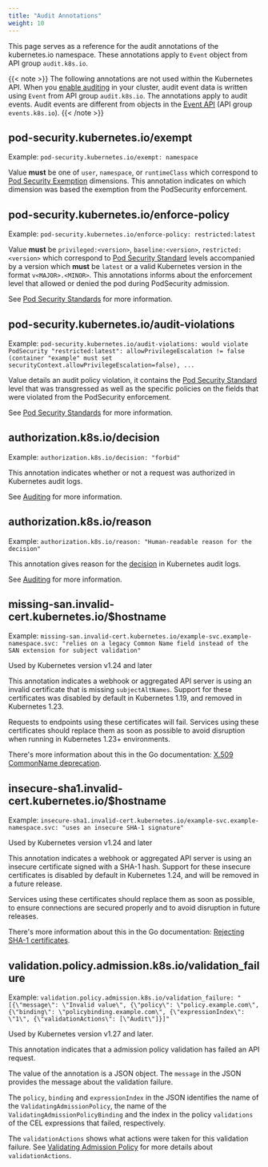 ```yaml
---
title: "Audit Annotations"
weight: 10
---
```


<!-- overview -->

This page serves as a reference for the audit annotations of the kubernetes.io
namespace. These annotations apply to `Event` object from API group
`audit.k8s.io`.

{{< note >}}
The following annotations are not used within the Kubernetes API. When you
[enable auditing](/docs/tasks/debug/debug-cluster/audit/) in your cluster,
audit event data is written using `Event` from API group `audit.k8s.io`.
The annotations apply to audit events. Audit events are different from objects in the
[Event API](/docs/reference/kubernetes-api/cluster-resources/event-v1/) (API group
`events.k8s.io`).
{{< /note >}}

<!-- body -->

## pod-security.kubernetes.io/exempt

Example: `pod-security.kubernetes.io/exempt: namespace`

Value **must** be one of `user`, `namespace`, or `runtimeClass` which correspond to
[Pod Security Exemption](/docs/concepts/security/pod-security-admission/#exemptions)
dimensions. This annotation indicates on which dimension was based the exemption
from the PodSecurity enforcement.


## pod-security.kubernetes.io/enforce-policy

Example: `pod-security.kubernetes.io/enforce-policy: restricted:latest`

Value **must** be `privileged:<version>`, `baseline:<version>`,
`restricted:<version>` which correspond to [Pod Security
Standard](/docs/concepts/security/pod-security-standards) levels accompanied by
a version which **must** be `latest` or a valid Kubernetes version in the format
`v<MAJOR>.<MINOR>`. This annotations informs about the enforcement level that
allowed or denied the pod during PodSecurity admission.

See [Pod Security Standards](/docs/concepts/security/pod-security-standards/)
for more information.

## pod-security.kubernetes.io/audit-violations

Example:  `pod-security.kubernetes.io/audit-violations: would violate
PodSecurity "restricted:latest": allowPrivilegeEscalation != false (container
"example" must set securityContext.allowPrivilegeEscalation=false), ...`

Value details an audit policy violation, it contains the
[Pod Security Standard](/docs/concepts/security/pod-security-standards/) level
that was transgressed as well as the specific policies on the fields that were
violated from the PodSecurity enforcement.

See [Pod Security Standards](/docs/concepts/security/pod-security-standards/)
for more information.

## authorization.k8s.io/decision

Example: `authorization.k8s.io/decision: "forbid"`

This annotation indicates whether or not a request was authorized in Kubernetes audit logs.

See [Auditing](/docs/tasks/debug/debug-cluster/audit/) for more information.

## authorization.k8s.io/reason

Example: `authorization.k8s.io/reason: "Human-readable reason for the decision"`

This annotation gives reason for the [decision](#authorization-k8s-io-decision) in Kubernetes audit logs.

See [Auditing](/docs/tasks/debug/debug-cluster/audit/) for more information.

## missing-san.invalid-cert.kubernetes.io/$hostname

Example: `missing-san.invalid-cert.kubernetes.io/example-svc.example-namespace.svc: "relies on a legacy Common Name field instead of the SAN extension for subject validation"`

Used by Kubernetes version v1.24 and later

This annotation indicates a webhook or aggregated API server
is using an invalid certificate that is missing `subjectAltNames`.
Support for these certificates was disabled by default in Kubernetes 1.19,
and removed in Kubernetes 1.23.

Requests to endpoints using these certificates will fail.
Services using these certificates should replace them as soon as possible
to avoid disruption when running in Kubernetes 1.23+ environments.

There's more information about this in the Go documentation:
[X.509 CommonName deprecation](https://go.dev/doc/go1.15#commonname).

## insecure-sha1.invalid-cert.kubernetes.io/$hostname

Example: `insecure-sha1.invalid-cert.kubernetes.io/example-svc.example-namespace.svc: "uses an insecure SHA-1 signature"`

Used by Kubernetes version v1.24 and later

This annotation indicates a webhook or aggregated API server
is using an insecure certificate signed with a SHA-1 hash.
Support for these insecure certificates is disabled by default in Kubernetes 1.24,
and will be removed in a future release.

Services using these certificates should replace them as soon as possible,
to ensure connections are secured properly and to avoid disruption in future releases.

There's more information about this in the Go documentation:
[Rejecting SHA-1 certificates](https://go.dev/doc/go1.18#sha1).

## validation.policy.admission.k8s.io/validation_failure

Example: `validation.policy.admission.k8s.io/validation_failure: "[{\"message\": \"Invalid value\", {\"policy\": \"policy.example.com\", {\"binding\": \"policybinding.example.com\", {\"expressionIndex\": \"1\", {\"validationActions\": [\"Audit\"]}]"`

Used by Kubernetes version v1.27 and later.

This annotation indicates that a admission policy validation has failed an API request.

The value of the annotation is a JSON object. The `message` in the JSON
provides the message about the validation failure.

The `policy`, `binding` and `expressionIndex` in the JSON identifies the
name of the `ValidatingAdmissionPolicy`, the name of the
`ValidatingAdmissionPolicyBinding` and the index in the policy `validations` of
the CEL expressions that failed, respectively.

The `validationActions` shows what actions were taken for this validation failure.
See [Validating Admission Policy](/docs/reference/access-authn-authz/validating-admission-policy/)
for more details about `validationActions`.

